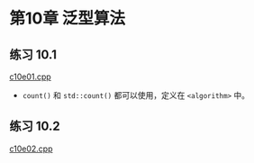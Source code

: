 # 第10章 泛型算法

## 练习 10.1

[c10e01.cpp](c10e01.cpp)

* `count()` 和 `std::count()` 都可以使用，定义在 `<algorithm>` 中。

## 练习 10.2

[c10e02.cpp](c10e02.cpp)